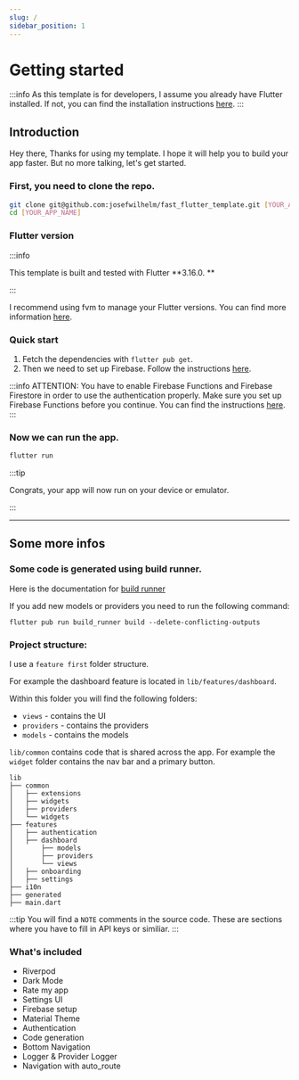 ```yaml
---
slug: /
sidebar_position: 1
---
```


# Getting started

:::info
As this template is for developers, I assume you already have Flutter installed. If not, you can find the installation instructions [here](https://flutter.dev/docs/get-started/install).
:::

## Introduction

Hey there,
Thanks for using my template. I hope it will help you to build your app faster. But no more talking, let's get started.

### First, you need to clone the repo. 

```bash
git clone git@github.com:josefwilhelm/fast_flutter_template.git [YOUR_APP_NAME]
cd [YOUR_APP_NAME]
```

### Flutter version

:::info

This template is built and tested with Flutter **3.16.0. **

:::


I recommend using fvm to manage your Flutter versions. You can find more information [here](elements/fvm.md).

### Quick start

1. Fetch the dependencies with `flutter pub get`.
2. Then we need to set up Firebase. Follow the instructions [here](/firebase/firebase-setup).
   
:::info
ATTENTION: You have to enable Firebase Functions and Firebase Firestore in order to use the authentication properly. 
Make sure you set up Firebase Functions before you continue. You can find the instructions [here](/firebase/firebase-setup).
:::


### Now we can run the app. 

```bash
flutter run
```

:::tip

Congrats, your app will now run on your device or emulator.

:::

---

## Some more infos

### Some code is generated using build runner.

Here is the documentation for [build runner](https://pub.dev/packages/build_runner)


If you add new models or providers you need to run the following command:

    flutter pub run build_runner build --delete-conflicting-outputs

### Project structure:

    
I use a `feature first` folder structure. 

For example the dashboard feature is located in `lib/features/dashboard`.

Within this folder you will find the following folders:

- `views` - contains the UI
- `providers` - contains the providers
- `models` - contains the models

`lib/common` contains code that is shared across the app. For example the `widget` folder contains the nav bar and a primary button. 

```
lib
├── common
│   ├── extensions
│   ├── widgets
│   ├── providers
│   └── widgets
├── features       
│   ├── authentication
│   ├── dashboard
│       ├── models
│       ├── providers
│       └── views
│   ├── onboarding
│   ├── settings
├── i10n
├── generated
├── main.dart
```

:::tip
You will find a `NOTE` comments in the source code. These are sections where you have to fill in API keys or similiar.
:::


### What's included

- Riverpod
- Dark Mode
- Rate my app
- Settings UI
- Firebase setup
- Material Theme
- Authentication
- Code generation
- Bottom Navigation
- Logger & Provider Logger
- Navigation with auto_route

